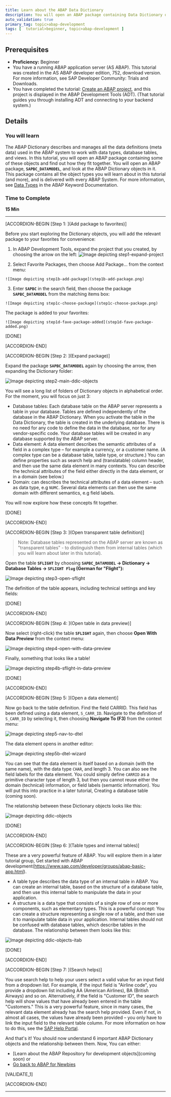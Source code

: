 ```yaml
---
title: Learn about the ABAP Data Dictionary
description: You will open an ABAP package containing Data Dictionary objects and find out more about them
auto_validation: true
primary_tag: topic>abap-development
tags: [  tutorial>beginner, topic>abap-development ]
---
```


## Prerequisites  
 - **Proficiency:** Beginner
 - You have a running ABAP application server (AS ABAP). This tutorial was created in the AS ABAP developer edition, 752, download version. For more information, see SAP Developer Community: Trials and Downloads.
 - You have completed the tutorial: [Create an ABAP project](https://www.sap.com/developer/tutorials/abap-create-project.html), and this project is displayed in the ABAP Development Tools (ADT). (That tutorial guides you through installing ADT and connecting to your backend system.)


## Details
### You will learn  
The ABAP Dictionary describes and manages all the data definitions (meta data) used in the ABAP system to work with data types, database tables, and views. In this tutorial, you will open an ABAP package containing some of these objects and find out how they fit together.
You will open an ABAP package, **`SAPBC_DATAMODEL`**, and look at the ABAP Dictionary objects in it. This package contains all the object types you will learn about in this tutorial (and more), and is delivered with every ABAP System.
For more information, see [Data Types](https://help.sap.com/doc/abapdocu_750_index_htm/7.50/en-US/index.htm?file=abenddic_data_types.htm) in the ABAP Keyword Documentation.

### Time to Complete
**15 Min**

---

[ACCORDION-BEGIN [Step 1: ](Add package to favorites)]

Before you start exploring the Dictionary objects, you will add the relevant package to your favorites for convenience:
  1. In ABAP Development Tools, expand the project that you created, by choosing the arrow on the left:
    ![Image depicting step1-expand-project](step1-expand-project.png)

  2. Select Favorite Packages, then choose Add Package… from the context menu:

    ![Image depicting step1b-add-package](step1b-add-package.png)

  3. Enter **`SAPBC`** in the search field, then choose the package **`SAPBC_DATAMODEL`** from the matching items box:

    ![Image depicting step1c-choose-package](step1c-choose-package.png)

  The package is added to your favorites:

    ![Image depicting step1d-fave-package-added](step1d-fave-package-added.png)

[DONE]

[ACCORDION-END]

[ACCORDION-BEGIN [Step 2: ](Expand package)]

Expand the package **`SAPBC_DATAMODEL`** again by choosing the arrow, then expanding the Dictionary folder:

![Image depicting step2-main-ddic-objects](step2-main-ddic-objects.png)


You will see a long list of folders of Dictionary objects in alphabetical order. For the moment, you will focus on just 3:
  - Database tables:  Each database table on the ABAP server represents a table in your database. Tables are defined independently of the database in the ABAP Dictionary. When you activate the table in the Data Dictionary, the table is created in the underlying database. There is no need for any code to define the data in the database, nor for any vendor-specific code. Your database tables will be created in any database supported by the ABAP server.
  - Data element: A data element describes the semantic attributes of a field in a complex type – for example a currency, or a customer name. (A complex type can be a database table, table type, or structure.) You can define properties such as search help and (translatable) column header, and then use the same data element in many contexts.
  You can describe the technical attributes of the field either directly in the data element, or in a domain (see below.)
  - Domain: can describes the technical attributes of a data element – such as data type, e.g `NUMC`. Several data elements can then use the same domain with different semantics, e.g field labels.

You will now explore how these concepts fit together.

[DONE]

[ACCORDION-END]

[ACCORDION-BEGIN [Step 3: ](Open transparent table definition)]

> Note: Database tables represented on the ABAP server are known as "transparent tables" - to distinguish them from internal tables (which you will learn about later in this tutorial).

Open the table **`SFLIGHT`** by choosing **`SAPBC_DATAMODEL` -> Dictionary -> Database Tables -> `SFLIGHT Flug` (German for "Flight"):**

![Image depicting step3-open-sflight](step3-open-sflight.png)

The definition of the table appears, including technical settings and key fields:

[DONE]

[ACCORDION-END]

[ACCORDION-BEGIN [Step 4: ](Open table in data preview)]

Now select (right-click) the table **`SFLIGHT`** again, then choose **Open With Data Preview** from the context menu:

![Image depicting step4-open-with-data-preview](step4-open-with-data-preview.png)

Finally, something that looks like a table!

![Image depicting step4b-sflight-in-data-preview](step4b-sflight-in-data-preview.png)

[DONE]

[ACCORDION-END]

[ACCORDION-BEGIN [Step 5: ](Open a data element)]

Now go back to the table definition. Find the field CARRID. This field has been defined using a data element, `S_CARR_ID`. Navigate to the definition of `S_CARR_ID` by selecting it, then choosing **Navigate To (F3)** from the context menu:

![Image depicting step5-nav-to-dtel](step5-nav-to-dtel.png)

The data element opens in another editor:

![Image depicting step5b-dtel-wizard](step5b-dtel-wizard.png)

You can see that the data element is itself based on a domain (with the same name), with the data type `CHAR`, and length 3. You can also see the field labels for the data element. You could simply define `CARRID` as a primitive character type of length 3, but then you cannot reuse either the domain (technical) information, or field labels (semantic information). You will put this into practice in a later tutorial, Creating a database table (coming soon).

The relationship between these Dictionary objects looks like this:

![Image depicting ddic-objects](ddic-objects.png)

[DONE]

[ACCORDION-END]

[ACCORDION-BEGIN [Step 6: ](Table types and internal tables)]

These are a very powerful feature of ABAP. You will explore them in a later tutorial group, Get started with ABAP development(https://www.sap.com/developer/groups/abap-basic-app.html).
  - A table type describes the data type of an internal table in ABAP. You can create an internal table, based on the structure of a database table, and then use this internal table to manipulate the data in your application.
  - A structure is a data type that consists of a single row of one or more components, such as elementary types. This is a powerful concept: You can create a structure representing a single row of a table, and then use it to manipulate table data in your application.
Internal tables should not be confused with database tables, which describe tables in the database.
The relationship between them looks like this:

![Image depicting ddic-objects-itab](ddic-objects-itab.png)

[DONE]

[ACCORDION-END]

[ACCORDION-BEGIN [Step 7: ](Search helps)]

You use search help to help your users select a valid value for an input field from a dropdown list. For example, if the input field is "Airline code", you provide a dropdown list including AA (American Airlines), BA (British Airways) and so on. Alternatively, if the field is "Customer ID", the search help will show values that have already been entered in the table "Customers." This is a very powerful feature, since in many cases, the relevant data element already has the search help provided. Even if not, in almost all cases, the values have already been provided – you only have to link the input field to the relevant table column.
For more information on how to do this, see the [SAP Help Portal](https://help.sap.com/viewer/ec1c9c8191b74de98feb94001a95dd76/7.52.2/en-US/cf21ee5f446011d189700000e8322d00.html).

And that's it! You should now understand 6 important ABAP Dictionary objects and the relationship between them.
Now, You can either:
  - [Learn about the ABAP Repository for development objects](coming soon) or
  - [Go back to ABAP for Newbies](https://www.sap.com/developer/topics/abap-platform/abap-for-newbies.html)

[VALIDATE_1]

[ACCORDION-END]



---
